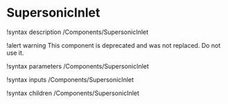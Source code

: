 # SupersonicInlet

!syntax description /Components/SupersonicInlet

!alert warning
This component is deprecated and was not replaced. Do not use it.

!syntax parameters /Components/SupersonicInlet

!syntax inputs /Components/SupersonicInlet

!syntax children /Components/SupersonicInlet
